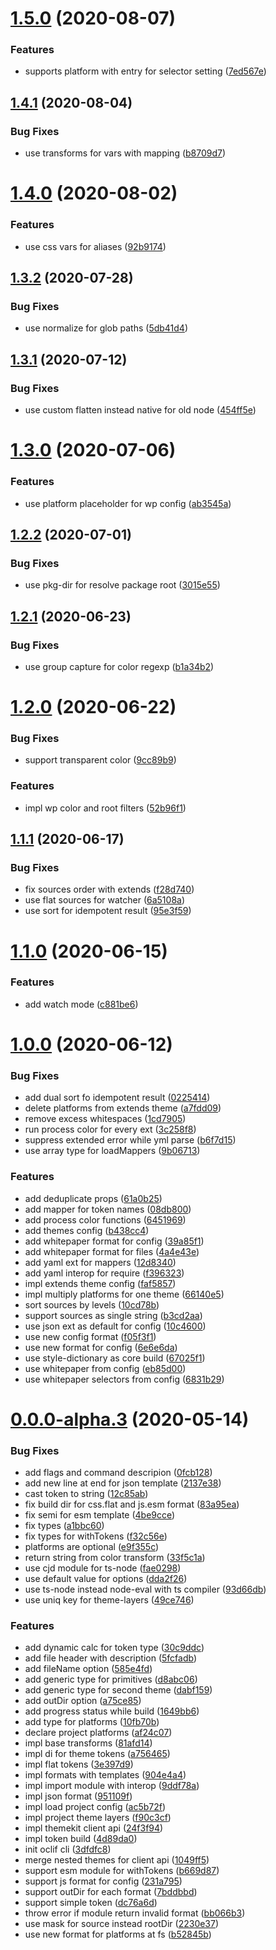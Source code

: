 <a name="1.5.0"></a>

# [1.5.0](https://github.com/yarastqt/themekit/compare/v1.4.1...v1.5.0) (2020-08-07)

### Features

- supports platform with entry for selector setting ([7ed567e](https://github.com/yarastqt/themekit/commit/7ed567e))

<a name="1.4.1"></a>

## [1.4.1](https://github.com/yarastqt/themekit/compare/v1.4.0...v1.4.1) (2020-08-04)

### Bug Fixes

- use transforms for vars with mapping ([b8709d7](https://github.com/yarastqt/themekit/commit/b8709d7))

<a name="1.4.0"></a>

# [1.4.0](https://github.com/yarastqt/themekit/compare/v1.3.2...v1.4.0) (2020-08-02)

### Features

- use css vars for aliases ([92b9174](https://github.com/yarastqt/themekit/commit/92b9174))

<a name="1.3.2"></a>

## [1.3.2](https://github.com/yarastqt/themekit/compare/v1.3.1...v1.3.2) (2020-07-28)

### Bug Fixes

- use normalize for glob paths ([5db41d4](https://github.com/yarastqt/themekit/commit/5db41d4))

<a name="1.3.1"></a>

## [1.3.1](https://github.com/yarastqt/themekit/compare/v1.3.0...v1.3.1) (2020-07-12)

### Bug Fixes

- use custom flatten instead native for old node ([454ff5e](https://github.com/yarastqt/themekit/commit/454ff5e))

<a name="1.3.0"></a>

# [1.3.0](https://github.com/yarastqt/themekit/compare/v1.2.2...v1.3.0) (2020-07-06)

### Features

- use platform placeholder for wp config ([ab3545a](https://github.com/yarastqt/themekit/commit/ab3545a))

<a name="1.2.2"></a>

## [1.2.2](https://github.com/yarastqt/themekit/compare/v1.2.1...v1.2.2) (2020-07-01)

### Bug Fixes

- use pkg-dir for resolve package root ([3015e55](https://github.com/yarastqt/themekit/commit/3015e55))

<a name="1.2.1"></a>

## [1.2.1](https://github.com/yarastqt/themekit/compare/v1.2.0...v1.2.1) (2020-06-23)

### Bug Fixes

- use group capture for color regexp ([b1a34b2](https://github.com/yarastqt/themekit/commit/b1a34b2))

<a name="1.2.0"></a>

# [1.2.0](https://github.com/yarastqt/themekit/compare/v1.1.1...v1.2.0) (2020-06-22)

### Bug Fixes

- support transparent color ([9cc89b9](https://github.com/yarastqt/themekit/commit/9cc89b9))

### Features

- impl wp color and root filters ([52b96f1](https://github.com/yarastqt/themekit/commit/52b96f1))

<a name="1.1.1"></a>

## [1.1.1](https://github.com/yarastqt/themekit/compare/v1.1.0...v1.1.1) (2020-06-17)

### Bug Fixes

- fix sources order with extends ([f28d740](https://github.com/yarastqt/themekit/commit/f28d740))
- use flat sources for watcher ([6a5108a](https://github.com/yarastqt/themekit/commit/6a5108a))
- use sort for idempotent result ([95e3f59](https://github.com/yarastqt/themekit/commit/95e3f59))

<a name="1.1.0"></a>

# [1.1.0](https://github.com/yarastqt/themekit/compare/v1.0.0...v1.1.0) (2020-06-15)

### Features

- add watch mode ([c881be6](https://github.com/yarastqt/themekit/commit/c881be6))

<a name="1.0.0"></a>

# [1.0.0](https://github.com/yarastqt/themekit/compare/v0.0.0-alpha.3...v1.0.0) (2020-06-12)

### Bug Fixes

- add dual sort fo idempotent result ([0225414](https://github.com/yarastqt/themekit/commit/0225414))
- delete platforms from extends theme ([a7fdd09](https://github.com/yarastqt/themekit/commit/a7fdd09))
- remove excess whitespaces ([1cd7905](https://github.com/yarastqt/themekit/commit/1cd7905))
- run process color for every ext ([3c258f8](https://github.com/yarastqt/themekit/commit/3c258f8))
- suppress extended error while yml parse ([b6f7d15](https://github.com/yarastqt/themekit/commit/b6f7d15))
- use array type for loadMappers ([9b06713](https://github.com/yarastqt/themekit/commit/9b06713))

### Features

- add deduplicate props ([61a0b25](https://github.com/yarastqt/themekit/commit/61a0b25))
- add mapper for token names ([08db800](https://github.com/yarastqt/themekit/commit/08db800))
- add process color functions ([6451969](https://github.com/yarastqt/themekit/commit/6451969))
- add themes config ([b438cc4](https://github.com/yarastqt/themekit/commit/b438cc4))
- add whitepaper format for config ([39a85f1](https://github.com/yarastqt/themekit/commit/39a85f1))
- add whitepaper format for files ([4a4e43e](https://github.com/yarastqt/themekit/commit/4a4e43e))
- add yaml ext for mappers ([12d8340](https://github.com/yarastqt/themekit/commit/12d8340))
- add yaml interop for require ([f396323](https://github.com/yarastqt/themekit/commit/f396323))
- impl extends theme config ([faf5857](https://github.com/yarastqt/themekit/commit/faf5857))
- impl multiply platforms for one theme ([66140e5](https://github.com/yarastqt/themekit/commit/66140e5))
- sort sources by levels ([10cd78b](https://github.com/yarastqt/themekit/commit/10cd78b))
- support sources as single string ([b3cd2aa](https://github.com/yarastqt/themekit/commit/b3cd2aa))
- use json ext as default for config ([10c4600](https://github.com/yarastqt/themekit/commit/10c4600))
- use new config format ([f05f3f1](https://github.com/yarastqt/themekit/commit/f05f3f1))
- use new format for config ([6e6e6da](https://github.com/yarastqt/themekit/commit/6e6e6da))
- use style-dictionary as core build ([67025f1](https://github.com/yarastqt/themekit/commit/67025f1))
- use whitepaper from config ([eb85d00](https://github.com/yarastqt/themekit/commit/eb85d00))
- use whitepaper selectors from config ([6831b29](https://github.com/yarastqt/themekit/commit/6831b29))

<a name="0.0.0-alpha.3"></a>

# [0.0.0-alpha.3](https://github.com/yarastqt/themekit/compare/3dfdfc8...v0.0.0-alpha.3) (2020-05-14)

### Bug Fixes

- add flags and command descripion ([0fcb128](https://github.com/yarastqt/themekit/commit/0fcb128))
- add new line at end for json template ([2137e38](https://github.com/yarastqt/themekit/commit/2137e38))
- cast token to string ([12c85ab](https://github.com/yarastqt/themekit/commit/12c85ab))
- fix build dir for css.flat and js.esm format ([83a95ea](https://github.com/yarastqt/themekit/commit/83a95ea))
- fix semi for esm template ([4be9cce](https://github.com/yarastqt/themekit/commit/4be9cce))
- fix types ([a1bbc60](https://github.com/yarastqt/themekit/commit/a1bbc60))
- fix types for withTokens ([f32c56e](https://github.com/yarastqt/themekit/commit/f32c56e))
- platforms are optional ([e9f355c](https://github.com/yarastqt/themekit/commit/e9f355c))
- return string from color transform ([33f5c1a](https://github.com/yarastqt/themekit/commit/33f5c1a))
- use cjd module for ts-node ([fae0298](https://github.com/yarastqt/themekit/commit/fae0298))
- use default value for options ([dda2f26](https://github.com/yarastqt/themekit/commit/dda2f26))
- use ts-node instead node-eval with ts compiler ([93d66db](https://github.com/yarastqt/themekit/commit/93d66db))
- use uniq key for theme-layers ([49ce746](https://github.com/yarastqt/themekit/commit/49ce746))

### Features

- add dynamic calc for token type ([30c9ddc](https://github.com/yarastqt/themekit/commit/30c9ddc))
- add file header with description ([5fcfadb](https://github.com/yarastqt/themekit/commit/5fcfadb))
- add fileName option ([585e4fd](https://github.com/yarastqt/themekit/commit/585e4fd))
- add generic type for primitives ([d8abc06](https://github.com/yarastqt/themekit/commit/d8abc06))
- add generic type for second theme ([dabf159](https://github.com/yarastqt/themekit/commit/dabf159))
- add outDir option ([a75ce85](https://github.com/yarastqt/themekit/commit/a75ce85))
- add progress status while build ([1649bb6](https://github.com/yarastqt/themekit/commit/1649bb6))
- add type for platforms ([10fb70b](https://github.com/yarastqt/themekit/commit/10fb70b))
- declare project platforms ([af24c07](https://github.com/yarastqt/themekit/commit/af24c07))
- impl base transforms ([81afd14](https://github.com/yarastqt/themekit/commit/81afd14))
- impl di for theme tokens ([a756465](https://github.com/yarastqt/themekit/commit/a756465))
- impl flat tokens ([3e397d9](https://github.com/yarastqt/themekit/commit/3e397d9))
- impl formats with templates ([904e4a4](https://github.com/yarastqt/themekit/commit/904e4a4))
- impl import module with interop ([9ddf78a](https://github.com/yarastqt/themekit/commit/9ddf78a))
- impl json format ([951109f](https://github.com/yarastqt/themekit/commit/951109f))
- impl load project config ([ac5b72f](https://github.com/yarastqt/themekit/commit/ac5b72f))
- impl project theme layers ([f90c3cf](https://github.com/yarastqt/themekit/commit/f90c3cf))
- impl themekit client api ([24f3f94](https://github.com/yarastqt/themekit/commit/24f3f94))
- impl token build ([4d89da0](https://github.com/yarastqt/themekit/commit/4d89da0))
- init oclif cli ([3dfdfc8](https://github.com/yarastqt/themekit/commit/3dfdfc8))
- merge nested themes for client api ([1049ff5](https://github.com/yarastqt/themekit/commit/1049ff5))
- support esm module for withTokens ([b669d87](https://github.com/yarastqt/themekit/commit/b669d87))
- support js format for config ([231a795](https://github.com/yarastqt/themekit/commit/231a795))
- support outDir for each format ([7bddbbd](https://github.com/yarastqt/themekit/commit/7bddbbd))
- support simple token ([dc76a6d](https://github.com/yarastqt/themekit/commit/dc76a6d))
- throw error if module return invalid format ([bb066b3](https://github.com/yarastqt/themekit/commit/bb066b3))
- use mask for source instead rootDir ([2230e37](https://github.com/yarastqt/themekit/commit/2230e37))
- use new format for platforms at fs ([b52845b](https://github.com/yarastqt/themekit/commit/b52845b))
